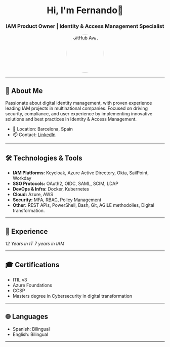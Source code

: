 <h1 align="center">Hi, I'm Fernando👋</h1>
<h3 align="center">IAM Product Owner | Identity & Access Management Specialist</h3>

<p align="center">
  <img src="https://avatars.githubusercontent.com/u/15089648?v=4" width="120" align="center" alt="GitHub Avatar" style="border-radius:50%">
</p>

---

## 👤 About Me

Passionate about digital identity management, with proven experience leading IAM projects in multinational companies. Focused on driving security, compliance, and user experience by implementing innovative solutions and best practices in Identity & Access Management.

- 📍 Location: Barcelona, Spain  
- 📫 Contact: [LinkedIn](https://www.linkedin.com/in/fernandogonzalezperez17)

---

## 🛠️ Technologies & Tools

- **IAM Platforms:** Keycloak, Azure Active Directory, Okta, SailPoint, Workday
- **SSO Protocols:** OAuth2, OIDC, SAML, SCIM, LDAP
- **DevOps & Infra:** Docker, Kubernetes
- **Cloud:** Azure, AWS
- **Security:** MFA, RBAC, Policy Management
- **Other:** REST APIs, PowerShell, Bash, Git, AGILE methodolies, Digital transformation. 

---

## 🏢 Experience

*12 Years in IT*
*7 years in IAM*

---

## 🎓 Certifications

- ITIL v3
- Azure Foundations
- CCSP
- Masters degree in Cybersecurity in digital transformation
---

## 🌐 Languages

- Spanish: Bilingual
- English: Bilingual

---

